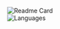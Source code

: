 

<!--
### Hi there 👋
**UltraXDZN/UltraXDZN** is a ✨ _special_ ✨ repository because its `README.md` (this file) appears on your GitHub profile.

Here are some ideas to get you started:

- 🔭 I’m currently working on ...
- 🌱 I’m currently learning ...
- 👯 I’m looking to collaborate on ...
- 🤔 I’m looking for help with ...
- 💬 Ask me about ...
- 📫 How to reach me: ...
- 😄 Pronouns: ...
- ⚡ Fun fact: ...
-->
![Readme Card](https://github-readme-stats.vercel.app/api?username=UltraXDZN&show_icons=true&count_private=true&theme=radical&title_color=2fded5)
<br>
![Languages](https://github-readme-stats.vercel.app/api/top-langs?username=UltraXDZN&count_private=true&theme=radical&title_color=2fded5)

